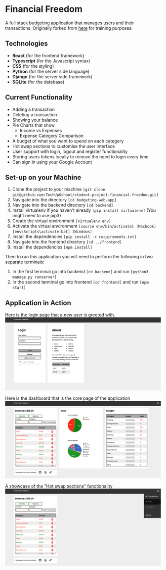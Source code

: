 # Financial Freedom
A full stack budgeting application that manages users and their transactions.
Originally forked from [here](https://github.com/joshuarichards001/financial-freedom) for training purposes.

## Technologies

- **React** (for the frontend framework)
- **Typescript** (for the Javascript syntax)
- **CSS** (for the styling)
- **Python** (for the server side language)
- **Django** (for the server side framework)
- **SQLite** (for the database)

## Current Functionality

- Adding a transaction
- Deleting a transaction
- Showing your balance
- Pie Charts that show
  - Income vs Expenses
  - Expense Category Comparison
- A budget of what you want to spend on each category
- Hot swap sections to customise the user interface
- User support with login, logout and register functionality
- Storing users tokens locally to remove the need to login every time
- Can sign in using your Google Account

## Set-up on your Machine

1. Clone the project to your machine `[git clone git@github.com:TechUpSchool/student-project-financial-freedom.git]`
2. Navigate into the directory `[cd budgeting-web-app]`
3. Navigate into the backend directory `[cd backend]`
4. Install virtualenv if you haven't already `[pip install virtualenv]` (You might need to use pip3)
5. Create the virtual environment `[virtualenv env]`
6. Activate the virtual environment `[source env/bin/activate] (Macbook) [env\Scripts\activate.bat] (Windows)`
7. Install the dependencies `[pip install -r requirements.txt]`
8. Navigate into the frontend directory `[cd ../frontend]`
9. Install the dependencies `[npm install]`

Then to run this application you will need to perform the following in two separate terminals:

1. In the first terminal go into backend `[cd backend]` and run `[python3 manage.py runserver]`
2. In the second terminal go into frontend `[cd frontend]` and run `[npm start]`

## Application in Action

Here is the login page that a new user is greeted with.
![Login](demo-images/login-pic.png)

Here is the dashboard that is the core page of the application
![Full Tour](demo-images/dashboard-pic.png)

A showcase of the "Hot swap sections" functionality
![Hide](demo-images/hiddencard-pic.png)
